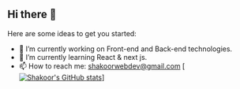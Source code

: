 ## Hi there 👋


Here are some ideas to get you started:

- 🔭 I’m currently working on Front-end and Back-end technologies.
- 🌱 I’m currently learning React & next js.
- 📫 How to reach me: shakoorwebdev@gmail.com
  [[![Shakoor's GitHub stats](https://github-readme-stats.vercel.app/api?username=abdul-shakoor522)](https://github.com/abdul-shakoor522/github-readme-stats)]

